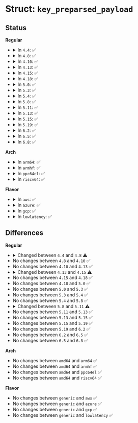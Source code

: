 # Struct: <code>key_preparsed_payload</code>

## Status
<b>Regular</b>
<ul>
<li>
<details>
<summary>In <code>4.4</code>: ✅</summary>

```c
struct key_preparsed_payload {
    char *description;
    union key_payload payload;
    const void *data;
    size_t datalen;
    size_t quotalen;
    time_t expiry;
    bool trusted;
};
```
</details>
</li>
<li>
<details>
<summary>In <code>4.8</code>: ✅</summary>

```c
struct key_preparsed_payload {
    char *description;
    union key_payload payload;
    const void *data;
    size_t datalen;
    size_t quotalen;
    time_t expiry;
};
```
</details>
</li>
<li>
<details>
<summary>In <code>4.10</code>: ✅</summary>

```c
struct key_preparsed_payload {
    char *description;
    union key_payload payload;
    const void *data;
    size_t datalen;
    size_t quotalen;
    time_t expiry;
};
```
</details>
</li>
<li>
<details>
<summary>In <code>4.13</code>: ✅</summary>

```c
struct key_preparsed_payload {
    char *description;
    union key_payload payload;
    const void *data;
    size_t datalen;
    size_t quotalen;
    time_t expiry;
};
```
</details>
</li>
<li>
<details>
<summary>In <code>4.15</code>: ✅</summary>

```c
struct key_preparsed_payload {
    char *description;
    union key_payload payload;
    const void *data;
    size_t datalen;
    size_t quotalen;
    time64_t expiry;
};
```
</details>
</li>
<li>
<details>
<summary>In <code>4.18</code>: ✅</summary>

```c
struct key_preparsed_payload {
    char *description;
    union key_payload payload;
    const void *data;
    size_t datalen;
    size_t quotalen;
    time64_t expiry;
};
```
</details>
</li>
<li>
<details>
<summary>In <code>5.0</code>: ✅</summary>

```c
struct key_preparsed_payload {
    char *description;
    union key_payload payload;
    const void *data;
    size_t datalen;
    size_t quotalen;
    time64_t expiry;
};
```
</details>
</li>
<li>
<details>
<summary>In <code>5.3</code>: ✅</summary>

```c
struct key_preparsed_payload {
    char *description;
    union key_payload payload;
    const void *data;
    size_t datalen;
    size_t quotalen;
    time64_t expiry;
};
```
</details>
</li>
<li>
<details>
<summary>In <code>5.4</code>: ✅</summary>

```c
struct key_preparsed_payload {
    char *description;
    union key_payload payload;
    const void *data;
    size_t datalen;
    size_t quotalen;
    time64_t expiry;
};
```
</details>
</li>
<li>
<details>
<summary>In <code>5.8</code>: ✅</summary>

```c
struct key_preparsed_payload {
    char *description;
    union key_payload payload;
    const void *data;
    size_t datalen;
    size_t quotalen;
    time64_t expiry;
};
```
</details>
</li>
<li>
<details>
<summary>In <code>5.11</code>: ✅</summary>

```c
struct key_preparsed_payload {
    const char *orig_description;
    char *description;
    union key_payload payload;
    const void *data;
    size_t datalen;
    size_t quotalen;
    time64_t expiry;
};
```
</details>
</li>
<li>
<details>
<summary>In <code>5.13</code>: ✅</summary>

```c
struct key_preparsed_payload {
    const char *orig_description;
    char *description;
    union key_payload payload;
    const void *data;
    size_t datalen;
    size_t quotalen;
    time64_t expiry;
};
```
</details>
</li>
<li>
<details>
<summary>In <code>5.15</code>: ✅</summary>

```c
struct key_preparsed_payload {
    const char *orig_description;
    char *description;
    union key_payload payload;
    const void *data;
    size_t datalen;
    size_t quotalen;
    time64_t expiry;
};
```
</details>
</li>
<li>
<details>
<summary>In <code>5.19</code>: ✅</summary>

```c
struct key_preparsed_payload {
    const char *orig_description;
    char *description;
    union key_payload payload;
    const void *data;
    size_t datalen;
    size_t quotalen;
    time64_t expiry;
};
```
</details>
</li>
<li>
<details>
<summary>In <code>6.2</code>: ✅</summary>

```c
struct key_preparsed_payload {
    const char *orig_description;
    char *description;
    union key_payload payload;
    const void *data;
    size_t datalen;
    size_t quotalen;
    time64_t expiry;
};
```
</details>
</li>
<li>
<details>
<summary>In <code>6.5</code>: ✅</summary>

```c
struct key_preparsed_payload {
    const char *orig_description;
    char *description;
    union key_payload payload;
    const void *data;
    size_t datalen;
    size_t quotalen;
    time64_t expiry;
};
```
</details>
</li>
<li>
<details>
<summary>In <code>6.8</code>: ✅</summary>

```c
struct key_preparsed_payload {
    const char *orig_description;
    char *description;
    union key_payload payload;
    const void *data;
    size_t datalen;
    size_t quotalen;
    time64_t expiry;
};
```
</details>
</li>
</ul>
<b>Arch</b>
<ul>
<li>
<details>
<summary>In <code>arm64</code>: ✅</summary>

```c
struct key_preparsed_payload {
    char *description;
    union key_payload payload;
    const void *data;
    size_t datalen;
    size_t quotalen;
    time64_t expiry;
};
```
</details>
</li>
<li>
<details>
<summary>In <code>armhf</code>: ✅</summary>

```c
struct key_preparsed_payload {
    char *description;
    union key_payload payload;
    const void *data;
    size_t datalen;
    size_t quotalen;
    time64_t expiry;
};
```
</details>
</li>
<li>
<details>
<summary>In <code>ppc64el</code>: ✅</summary>

```c
struct key_preparsed_payload {
    char *description;
    union key_payload payload;
    const void *data;
    size_t datalen;
    size_t quotalen;
    time64_t expiry;
};
```
</details>
</li>
<li>
<details>
<summary>In <code>riscv64</code>: ✅</summary>

```c
struct key_preparsed_payload {
    char *description;
    union key_payload payload;
    const void *data;
    size_t datalen;
    size_t quotalen;
    time64_t expiry;
};
```
</details>
</li>
</ul>
<b>Flavor</b>
<ul>
<li>
<details>
<summary>In <code>aws</code>: ✅</summary>

```c
struct key_preparsed_payload {
    char *description;
    union key_payload payload;
    const void *data;
    size_t datalen;
    size_t quotalen;
    time64_t expiry;
};
```
</details>
</li>
<li>
<details>
<summary>In <code>azure</code>: ✅</summary>

```c
struct key_preparsed_payload {
    char *description;
    union key_payload payload;
    const void *data;
    size_t datalen;
    size_t quotalen;
    time64_t expiry;
};
```
</details>
</li>
<li>
<details>
<summary>In <code>gcp</code>: ✅</summary>

```c
struct key_preparsed_payload {
    char *description;
    union key_payload payload;
    const void *data;
    size_t datalen;
    size_t quotalen;
    time64_t expiry;
};
```
</details>
</li>
<li>
<details>
<summary>In <code>lowlatency</code>: ✅</summary>

```c
struct key_preparsed_payload {
    char *description;
    union key_payload payload;
    const void *data;
    size_t datalen;
    size_t quotalen;
    time64_t expiry;
};
```
</details>
</li>
</ul>

## Differences
<b>Regular</b>
<ul>
<li>
<details>
<summary>Changed between <code>4.4</code> and <code>4.8</code> ⚠️</summary>
<ul>
<li>
<b>Field removed. </b>
<code>bool trusted</code>
</li>
</ul>
</details>
</li>
<li>
No changes between <code>4.8</code> and <code>4.10</code> ✅
</li>
<li>
No changes between <code>4.10</code> and <code>4.13</code> ✅
</li>
<li>
<details>
<summary>Changed between <code>4.13</code> and <code>4.15</code> ⚠️</summary>
<ul>
<li>
<b>Field type changed. </b>
<code>time_t expiry</code> ➡️ <code>time64_t expiry</code>
</li>
</ul>
</details>
</li>
<li>
No changes between <code>4.15</code> and <code>4.18</code> ✅
</li>
<li>
No changes between <code>4.18</code> and <code>5.0</code> ✅
</li>
<li>
No changes between <code>5.0</code> and <code>5.3</code> ✅
</li>
<li>
No changes between <code>5.3</code> and <code>5.4</code> ✅
</li>
<li>
No changes between <code>5.4</code> and <code>5.8</code> ✅
</li>
<li>
<details>
<summary>Changed between <code>5.8</code> and <code>5.11</code> ⚠️</summary>
<ul>
<li>
<b>Field added. </b>
<code>const char *orig_description</code>
</li>
</ul>
</details>
</li>
<li>
No changes between <code>5.11</code> and <code>5.13</code> ✅
</li>
<li>
No changes between <code>5.13</code> and <code>5.15</code> ✅
</li>
<li>
No changes between <code>5.15</code> and <code>5.19</code> ✅
</li>
<li>
No changes between <code>5.19</code> and <code>6.2</code> ✅
</li>
<li>
No changes between <code>6.2</code> and <code>6.5</code> ✅
</li>
<li>
No changes between <code>6.5</code> and <code>6.8</code> ✅
</li>
</ul>
<b>Arch</b>
<ul>
<li>
No changes between <code>amd64</code> and <code>arm64</code> ✅
</li>
<li>
No changes between <code>amd64</code> and <code>armhf</code> ✅
</li>
<li>
No changes between <code>amd64</code> and <code>ppc64el</code> ✅
</li>
<li>
No changes between <code>amd64</code> and <code>riscv64</code> ✅
</li>
</ul>
<b>Flavor</b>
<ul>
<li>
No changes between <code>generic</code> and <code>aws</code> ✅
</li>
<li>
No changes between <code>generic</code> and <code>azure</code> ✅
</li>
<li>
No changes between <code>generic</code> and <code>gcp</code> ✅
</li>
<li>
No changes between <code>generic</code> and <code>lowlatency</code> ✅
</li>
</ul>
